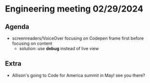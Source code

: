 # Engineering meeting 02/29/2024

## Agenda

- screenreaders/VoiceOver focusing on Codepen frame first before focusing on content
  - solution: use **debug** instead of live view

## Extra

- Allison's going to Code for America summit in May! see you there?
